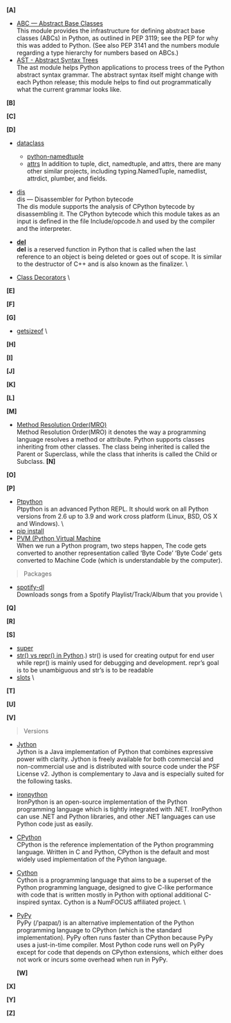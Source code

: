 **[A]**
- [ABC — Abstract Base Classes](https://docs.python.org/3/library/abc.html) \
  This module provides the infrastructure for defining abstract base classes (ABCs) in Python, as outlined in PEP 3119; see the PEP for why this was added to Python. (See also PEP 3141 and the numbers module regarding a type hierarchy for numbers based on ABCs.)
- [AST - Abstract Syntax Trees](https://docs.python.org/3/library/ast.html) \
  The ast module helps Python applications to process trees of the Python abstract syntax grammar. The abstract syntax itself might change with each Python release; this module helps to find out programmatically what the current grammar looks like.

**[B]**

**[C]**

**[D]**
- [dataclass](https://realpython.com/python-data-classes/)
  - [python-namedtuple](https://realpython.com/python-namedtuple/)
  - [attrs](https://www.attrs.org/en/stable/#getting-started)
  In addition to tuple, dict, namedtuple, and attrs, there are many other similar projects, including typing.NamedTuple, namedlist, attrdict, plumber, and fields.
- [dis](https://docs.python.org/3/library/dis.html) \
  dis — Disassembler for Python bytecode\
  The dis module supports the analysis of CPython bytecode by disassembling it. The CPython bytecode which this module takes as an input is defined in the file Include/opcode.h and used by the compiler and the interpreter.
- [__del__](https://pencilprogrammer.com/__del__-in-python/#:~:text=__del__%20is%20a,also%20known%20as%20the%20finalizer.) \
  __del__ is a reserved function in Python that is called when the last reference to an object is being deleted or goes out of scope.
It is similar to the destructor of C++ and is also known as the finalizer. \

- [Class Decorators](https://towardsdatascience.com/using-class-decorators-in-python-2807ef52d273) \


**[E]**

**[F]**

**[G]**
- [getsizeof](https://docs.python.org/2/library/sys.html#sys.getsizeof) \

**[H]**

**[I]**

**[J]**

**[K]**

**[L]**

**[M]**
- [Method Resolution Order(MRO)](https://www.geeksforgeeks.org/method-resolution-order-in-python-inheritance/#:~:text=Method%20Resolution%20Order(MRO)%20it,called%20the%20Child%20or%20Subclass.) \
  Method Resolution Order(MRO) it denotes the way a programming language resolves a method or attribute. Python supports classes inheriting from other classes. The class being inherited is called the Parent or Superclass, while the class that inherits is called the Child or Subclass. 
**[N]**

**[O]**

**[P]**
- [Ptpython](https://github.com/prompt-toolkit/ptpython) \
Ptpython is an advanced Python REPL. It should work on all Python versions from 2.6 up to 3.9 and work cross platform (Linux, BSD, OS X and Windows). \
- [pip install](https://linuxize.com/post/how-to-install-pip-on-ubuntu-20.04/) 
- [PVM (Python Virtual Machine](https://www.c-sharpcorner.com/blogs/pvmpython-virtual-machine) \
  When we run a Python program, two steps happen,
  The code gets converted to another representation called ‘Byte Code’
  ‘Byte Code’ gets converted to Machine Code (which is understandable by the computer).

> Packages
- [spotify-dl](https://github.com/invicnaper/spotify-dl) \
  Downloads songs from a Spotify Playlist/Track/Album that you provide \



**[Q]**

**[R]**

**[S]**
- [super](https://stackoverflow.com/questions/576169/understanding-python-super-with-init-methods) 
- [str() vs repr() in Python](https://www.geeksforgeeks.org/str-vs-repr-in-python/#:~:text=repr()%20compute%20the%20%E2%80%9Cofficial,useful%20for%20printing%20the%20object).)
  str() is used for creating output for end user while repr() is mainly used for debugging and development. repr’s goal is to be unambiguous and str’s is to be readable
- [slots](https://stackoverflow.com/questions/1816483/how-does-inheritance-of-slots-in-subclasses-actually-work) \

**[T]**

**[U]**

**[V]**
> Versions
- [Jython](https://www.jython.org/) \
  Jython is a Java implementation of Python that combines expressive power with clarity. Jython is freely available for both commercial and non-commercial use and is distributed with source code under the PSF License v2. Jython is complementary to Java and is especially suited for the following tasks.


- [ironpython](https://ironpython.net/) \
  IronPython is an open-source implementation of the Python programming language which is tightly integrated with .NET. IronPython can use .NET and Python libraries, and other .NET languages can use Python code just as easily.


- [CPython](https://en.wikipedia.org/wiki/CPython) \
  CPython is the reference implementation of the Python programming language. Written in C and Python, CPython is the default and most widely used implementation of the Python language.


- [Cython](https://en.wikipedia.org/wiki/Cython) \
  Cython is a programming language that aims to be a superset of the Python programming language, designed to give C-like performance with code that is written mostly in Python with optional additional C-inspired syntax. 
  Cython is a NumFOCUS affiliated project. \


- [PyPy](https://en.wikipedia.org/wiki/PyPy) \
  PyPy (/ˈpaɪpaɪ/) is an alternative implementation of the Python programming language to CPython (which is the standard implementation). PyPy often runs faster than CPython because PyPy uses a just-in-time compiler. Most Python code runs well on PyPy except for code that depends on CPython extensions, which either does not work or incurs some overhead when run in PyPy.


  **[W]**

**[X]**

**[Y]**

**[Z]**